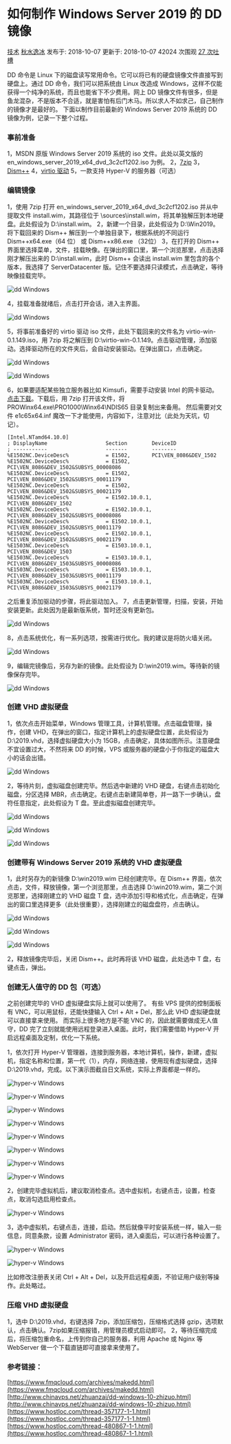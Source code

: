 # 如何制作 Windows Server 2019 的 DD 镜像

[ 技术](https://teddysun.com/category/tech)  [秋水逸冰](https://teddysun.com/author/teddysun)  发布于: 2018-10-07  更新于: 2018-10-07  42024 次围观  [27 次吐槽](https://teddysun.com/544.html#comments)

DD 命令是 Linux 下的磁盘读写常用命令。它可以将已有的硬盘镜像文件直接写到硬盘上。通过 DD 命令，我们可以把系统由 Linux 改造成 Windows，这样不仅能获得一个纯净的系统，而且也能省下不少费用。网上 DD 镜像文件有很多，但是鱼龙混杂，不是版本不合适，就是害怕有后门木马。所以求人不如求己，自己制作的镜像才是最好的。
下面以制作目前最新的 Windows Server 2019 系统的 DD 镜像为例，记录一下整个过程。

### 事前准备

1，MSDN 原版 Windows Server 2019 系统的 iso 文件。此处以英文版的 en_windows_server_2019_x64_dvd_3c2cf1202.iso 为例。
2，[7zip](https://www.7-zip.org/)
3，[Dism++](https://www.chuyu.me/zh-Hans/index.html)
4，[virtio 驱动](https://fedorapeople.org/groups/virt/virtio-win/direct-downloads/archive-virtio/virtio-win-0.1.149-1/virtio-win-0.1.149.iso)
5，一款支持 Hyper-V 的服务器（可选）

### 编辑镜像

1，使用 7zip 打开 en_windows_server_2019_x64_dvd_3c2cf1202.iso 并从中提取文件 install.wim，其路径位于 \sources\install.wim，将其单独解压到本地硬盘。此处假设为 D:\install.wim。
2，新建一个目录，此处假设为 D:\Win2019。将下载回来的 Dism++ 解压到一个单独目录下，根据系统的不同运行 Dism++x64.exe（64 位） 或 Dism++x86.exe （32位）
3，在打开的 Dism++ 界面里选择菜单，文件，挂载映像。在弹出的窗口里，第一个浏览那里，点击选择刚才解压出来的 D:\install.wim，此时 Dism++ 会读出 install.wim 里包含的各个版本，我选择了 ServerDatacenter 版。记住不要选择只读模式，点击确定，等待映像挂载完毕。

![](https://teddysun.com/wp-content/uploads/2018/dd_windows_01.png "dd Windows")

4，挂载准备就绪后，点击打开会话，进入主界面。

![](https://teddysun.com/wp-content/uploads/2018/dd_windows_02.png "dd Windows")

5，将事前准备好的 virtio 驱动 iso 文件，此处下载回来的文件名为 virtio-win-0.1.149.iso，用 7zip 将之解压到 D:\virtio-win-0.1.149。点击驱动管理，添加驱动。选择驱动所在的文件夹后，会自动安装驱动。在弹出窗口，点击确定。

![](https://teddysun.com/wp-content/uploads/2018/dd_windows_04.png "dd Windows")

![](https://teddysun.com/wp-content/uploads/2018/dd_windows_05.png "dd Windows")

6，如果要适配某些独立服务器比如 Kimsufi，需要手动安装 Intel 的网卡驱动。
[点击下载](https://downloadmirror.intel.com/25016/eng/PROWinx64.exe)。下载后，用 7zip 打开该文件，将 PROWinx64.exe\PRO1000\Winx64\NDIS65 目录复制出来备用。
然后需要对文件 e1c65x64.inf 魔改一下才能使用，内容如下，注意对比（此处为天坑，切记）。

```
[Intel.NTamd64.10.0]
; DisplayName                   Section        DeviceID
; -----------                   -------        --------
%E1502NC.DeviceDesc%            = E1502,       PCI\VEN_8086&DEV_1502
%E1502NC.DeviceDesc%            = E1502,       PCI\VEN_8086&DEV_1502&SUBSYS_00008086
%E1502NC.DeviceDesc%            = E1502,       PCI\VEN_8086&DEV_1502&SUBSYS_00011179
%E1502NC.DeviceDesc%            = E1502,       PCI\VEN_8086&DEV_1502&SUBSYS_00021179
%E1502NC.DeviceDesc%            = E1502.10.0.1,       PCI\VEN_8086&DEV_1502
%E1502NC.DeviceDesc%            = E1502.10.0.1,       PCI\VEN_8086&DEV_1502&SUBSYS_00008086
%E1502NC.DeviceDesc%            = E1502.10.0.1,       PCI\VEN_8086&DEV_1502&SUBSYS_00011179
%E1502NC.DeviceDesc%            = E1502.10.0.1,       PCI\VEN_8086&DEV_1502&SUBSYS_00021179
%E1503NC.DeviceDesc%            = E1503.10.0.1,       PCI\VEN_8086&DEV_1503
%E1503NC.DeviceDesc%            = E1503.10.0.1,       PCI\VEN_8086&DEV_1503&SUBSYS_00008086
%E1503NC.DeviceDesc%            = E1503.10.0.1,       PCI\VEN_8086&DEV_1503&SUBSYS_00011179
%E1503NC.DeviceDesc%            = E1503.10.0.1,       PCI\VEN_8086&DEV_1503&SUBSYS_00021179
```

之后重复添加驱动的步骤，将此驱动加入。
7，点击更新管理，扫描，安装，开始安装更新。此处因为是最新版系统，暂时还没有更新包。

![](https://teddysun.com/wp-content/uploads/2018/dd_windows_06.png "dd Windows")

8，点击系统优化，有一系列选项，按需进行优化。我的建议是将防火墙关闭。

![](https://teddysun.com/wp-content/uploads/2018/dd_windows_07.png "dd Windows")

9，编辑完镜像后，另存为新的镜像。此处假设为 D:\win2019.wim。等待新的镜像保存完毕。

![](https://teddysun.com/wp-content/uploads/2018/dd_windows_08.png "dd Windows")

### 创建 VHD 虚拟硬盘

1，依次点击开始菜单，Windows 管理工具，计算机管理。点击磁盘管理，操作，创建 VHD，在弹出的窗口，指定计算机上的虚拟硬盘位置，此处假设为 D:\2019.vhd，选择虚拟硬盘大小为 15GB，点击确定，具体如图所示。注意硬盘不宜设置过大，不然将来 DD 的时候，VPS 或服务器的硬盘小于你指定的磁盘大小的话会出错。

![](https://teddysun.com/wp-content/uploads/2018/dd_windows_11.png "dd Windows")

2，等待片刻，虚拟磁盘创建完毕。然后选中新建的 VHD 硬盘，右键点击初始化磁盘，分区选择 MBR，点击确定。右键点击新建简单卷，并一路下一步确认，盘符任意指定，此处假设为 T 盘。至此虚拟磁盘创建完毕。

![](https://teddysun.com/wp-content/uploads/2018/dd_windows_12.png "dd Windows")

![](https://teddysun.com/wp-content/uploads/2018/dd_windows_13.png "dd Windows")

![](https://teddysun.com/wp-content/uploads/2018/dd_windows_14.png "dd Windows")

### 创建带有 Windows Server 2019 系统的 VHD 虚拟硬盘

1，此时另存为的新镜像 D:\win2019.wim 已经创建完毕。在 Dism++ 界面，依次点击，文件，释放镜像，第一个浏览那里，点击选择 D:\win2019.wim，第二个浏览那里，选择刚建立的 VHD 磁盘 T 盘，选中添加引导和格式化，点击确定，在弹出的窗口里选择更多（此处很重要），选择刚建立的磁盘盘符，点击确认。

![](https://teddysun.com/wp-content/uploads/2018/dd_windows_15.png "dd Windows")

![](https://teddysun.com/wp-content/uploads/2018/dd_windows_16.png "dd Windows")

![](https://teddysun.com/wp-content/uploads/2018/dd_windows_17.png "dd Windows")

2，释放镜像完毕后，关闭 Dism++。此时再将该 VHD 磁盘，此处选中 T 盘，右键点击，弹出。

### 创建无人值守的 DD 包（可选）

之前创建完毕的 VHD 虚拟硬盘实际上就可以使用了。
有些 VPS 提供的控制面板有 VNC，可以用鼠标，还能快捷输入 Ctrl + Alt + Del，那么此 VHD 虚拟硬盘就可以直接拿来使用。
而实际上很多地方是不能 VNC 的，因此就需要做成无人值守，DD 完了立刻就能使用远程登录进入桌面。此时，我们需要借助 Hyper-V 开启远程桌面及定制，优化一下系统。

1，依次打开 Hyper-V 管理器，连接到服务器，本地计算机，操作，新建，虚拟机，指定名称和位置，第一代（1），内存，网络连接，使用现有虚拟硬盘，选择 D:\2019.vhd，完成。以下演示图截自日文系统，实际上界面都是一样的。

![](https://teddysun.com/wp-content/uploads/2018/hyper-v_01.png "hyper-v Windows")

![](https://teddysun.com/wp-content/uploads/2018/hyper-v_02.png "hyper-v Windows")

![](https://teddysun.com/wp-content/uploads/2018/hyper-v_03.png "hyper-v Windows")

![](https://teddysun.com/wp-content/uploads/2018/hyper-v_04.png "hyper-v Windows")

![](https://teddysun.com/wp-content/uploads/2018/hyper-v_05.png "hyper-v Windows")

![](https://teddysun.com/wp-content/uploads/2018/hyper-v_06.png "hyper-v Windows")

![](https://teddysun.com/wp-content/uploads/2018/hyper-v_07.png "hyper-v Windows")

![](https://teddysun.com/wp-content/uploads/2018/hyper-v_08.png "hyper-v Windows")

2，创建完毕虚拟机后，建议取消检查点。选中虚拟机，右键点击，设置，检查点，取消勾选启用检查点。

![](https://teddysun.com/wp-content/uploads/2018/hyper-v_11.png "hyper-v Windows")

3，选中虚拟机，右键点击，连接，启动。然后就像平时安装系统一样，输入一些信息，同意条款，设置 Administrator 密码，进入桌面后，可以进行各种设置了。

![](https://teddysun.com/wp-content/uploads/2018/hyper-v_09.png "hyper-v Windows")

![](https://teddysun.com/wp-content/uploads/2018/hyper-v_10.png "hyper-v Windows")

比如修改注册表关闭 Ctrl + Alt + Del，以及开启远程桌面，不验证用户级别等操作。此处略过。

### 压缩 VHD 虚拟硬盘

1，选中 D:\2019.vhd，右键选择 7zip，添加压缩包，压缩格式选择 gzip，选项默认，点击确认。7zip如果压缩报错，用管理员模式启动即可。
2，等待压缩完成后，将压缩包重命名，上传到你自己的服务器，利用 Apache 或 Nginx 等 WebServer 做一个下载直链即可直接拿来使用了。

### 参考链接：

[https://www.fmqcloud.com/archives/makedd.html](https://www.fmqcloud.com/archives/makedd.html)
[http://www.chinavps.net/zhuanzai/dd-windows-10-zhizuo.html](http://www.chinavps.net/zhuanzai/dd-windows-10-zhizuo.html)
[https://www.hostloc.com/thread-357177-1-1.html](https://www.hostloc.com/thread-357177-1-1.html)
[https://www.hostloc.com/thread-480867-1-1.html](https://www.hostloc.com/thread-480867-1-1.html)
